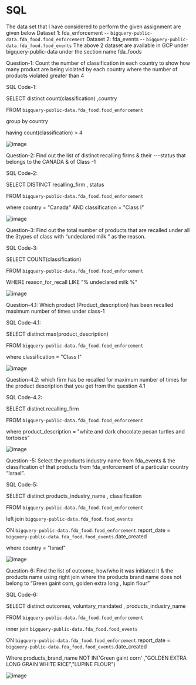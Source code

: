 # SQL

The data set that I have considered to perform the given assignment are given below 
Dataset 1: fda_enforcement -- `bigquery-public-data.fda_food.food_enforcement`
Dataset 2: fda_events -- `bigquery-public-data.fda_food.food_events`
The above 2 dataset are available in GCP under bigquery-public-data under the section name fda_foods

Question-1:
Count the number of classification in each country   to show how many product are being violated by each country where the number of products violated greater than  4

SQL Code-1:

SELECT distinct count(classification) ,country

FROM `bigquery-public-data.fda_food.food_enforcement` 

group by country

having count(classification) > 4

![image](https://user-images.githubusercontent.com/89524685/131256847-a73e7157-db6d-45e4-82d2-211dd1a15a11.png)





Question-2:
Find out the list of distinct recalling firms & their ---status that belongs to the CANADA & of Class -1


SQL Code-2:

SELECT DISTINCT recalling_firm , status

FROM `bigquery-public-data.fda_food.food_enforcement` 

where country = "Canada" AND classification = "Class I"
 
![image](https://user-images.githubusercontent.com/89524685/131257232-5d59a626-e450-419e-8a27-46a10611f9d2.png)





Question-3:
Find out the total number of products that are recalled under all the 3types of class with “undeclared milk “ as the reason.


SQL Code-3:

SELECT COUNT(classification)

FROM `bigquery-public-data.fda_food.food_enforcement` 

WHERE reason_for_recall LIKE "% undeclared milk %"

![image](https://user-images.githubusercontent.com/89524685/131256947-ee9ef2ef-e79c-4d70-9b95-bb8d635a7268.png)





Question-4.1:
Which product (Product_description) has been recalled maximum number of times under class-1


SQL Code-4.1:

SELECT distinct  max(product_description) 

FROM `bigquery-public-data.fda_food.food_enforcement` 

where classification = "Class I"

![image](https://user-images.githubusercontent.com/89524685/131256967-69f710c4-6542-4090-a5ba-674a23b45644.png)






Question-4.2:
which firm has be recalled for maximum number of times for the product description that you get from the question 4.1


SQL Code-4.2: 

SELECT distinct recalling_firm

FROM `bigquery-public-data.fda_food.food_enforcement` 

where product_description = "white and dark chocolate pecan turtles and tortoises"

![image](https://user-images.githubusercontent.com/89524685/131256989-324d6ee0-a4f2-4256-937d-5dcb7062a383.png)





Question -5:
Select the products industry name from fda_events & the classification of that products from fda_enforcement of a particular country “Israel”. 


SQL Code-5:

SELECT  distinct products_industry_name , classification

FROM `bigquery-public-data.fda_food.food_enforcement`

left join `bigquery-public-data.fda_food.food_events`

ON `bigquery-public-data.fda_food.food_enforcement`.report_date = `bigquery-public-data.fda_food.food_events`.date_created

where country = "Israel"

![image](https://user-images.githubusercontent.com/89524685/131257021-56ba8991-d756-4751-b40f-6e63ffc0ea94.png)





Question-6:
Find the list of outcome, how/who it was initiated it & the products name using right join where the products brand name does not belong to “Green gaint corn, golden extra long , lupin flour”



SQL Code-6:

SELECT  distinct  outcomes,  voluntary_mandated , products_industry_name

FROM `bigquery-public-data.fda_food.food_enforcement`

inner join `bigquery-public-data.fda_food.food_events`

ON `bigquery-public-data.fda_food.food_enforcement`.report_date = `bigquery-public-data.fda_food.food_events`.date_created

Where products_brand_name  NOT IN('Green gaint corn' ,"GOLDEN EXTRA LONG GRAIN WHITE RICE","LUPINE FLOUR") 

![image](https://user-images.githubusercontent.com/89524685/131257037-e06be409-691e-42bd-9363-a735d53d2990.png)





